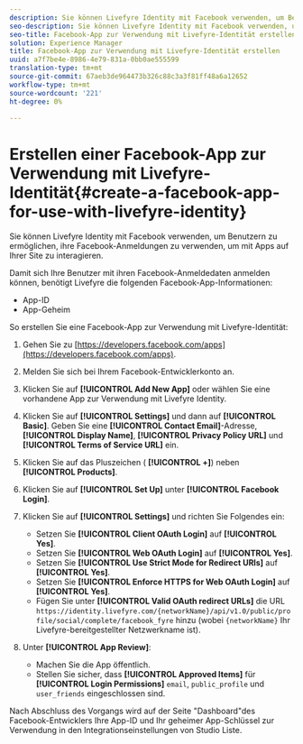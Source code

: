 ```yaml
---
description: Sie können Livefyre Identity mit Facebook verwenden, um Benutzern zu ermöglichen, ihre Facebook-Anmeldungen zu verwenden, um mit Apps auf Ihrer Site zu interagieren.
seo-description: Sie können Livefyre Identity mit Facebook verwenden, um Benutzern zu ermöglichen, ihre Facebook-Anmeldungen zu verwenden, um mit Apps auf Ihrer Site zu interagieren.
seo-title: Facebook-App zur Verwendung mit Livefyre-Identität erstellen
solution: Experience Manager
title: Facebook-App zur Verwendung mit Livefyre-Identität erstellen
uuid: a7f7be4e-8986-4e79-831a-0bb0ae555599
translation-type: tm+mt
source-git-commit: 67aeb3de964473b326c88c3a3f81ff48a6a12652
workflow-type: tm+mt
source-wordcount: '221'
ht-degree: 0%

---
```



# Erstellen einer Facebook-App zur Verwendung mit Livefyre-Identität{#create-a-facebook-app-for-use-with-livefyre-identity}

Sie können Livefyre Identity mit Facebook verwenden, um Benutzern zu ermöglichen, ihre Facebook-Anmeldungen zu verwenden, um mit Apps auf Ihrer Site zu interagieren.

Damit sich Ihre Benutzer mit ihren Facebook-Anmeldedaten anmelden können, benötigt Livefyre die folgenden Facebook-App-Informationen:

* App-ID
* App-Geheim

So erstellen Sie eine Facebook-App zur Verwendung mit Livefyre-Identität:

1. Gehen Sie zu [https://developers.facebook.com/apps](https://developers.facebook.com/apps).
1. Melden Sie sich bei Ihrem Facebook-Entwicklerkonto an.
1. Klicken Sie auf **[!UICONTROL Add New App]** oder wählen Sie eine vorhandene App zur Verwendung mit Livefyre Identity.
1. Klicken Sie auf **[!UICONTROL Settings]** und dann auf **[!UICONTROL Basic]**. Geben Sie eine **[!UICONTROL Contact Email]**-Adresse, **[!UICONTROL Display Name]**, **[!UICONTROL Privacy Policy URL]** und **[!UICONTROL Terms of Service URL]** ein.
1. Klicken Sie auf das Pluszeichen ( **[!UICONTROL +]**) neben **[!UICONTROL Products]**.
1. Klicken Sie auf **[!UICONTROL Set Up]** unter **[!UICONTROL Facebook Login]**.
1. Klicken Sie auf **[!UICONTROL Settings]** und richten Sie Folgendes ein:

   * Setzen Sie **[!UICONTROL Client OAuth Login]** auf **[!UICONTROL Yes]**.
   * Setzen Sie **[!UICONTROL Web OAuth Login]** auf **[!UICONTROL Yes]**.
   * Setzen Sie **[!UICONTROL Use Strict Mode for Redirect URIs]** auf **[!UICONTROL Yes]**.
   * Setzen Sie **[!UICONTROL Enforce HTTPS for Web OAuth Login]** auf **[!UICONTROL Yes]**.
   * Fügen Sie unter **[!UICONTROL Valid OAuth redirect URLs]** die URL `https://identity.livefyre.com/{networkName}/api/v1.0/public/profile/social/complete/facebook_fyre` hinzu (wobei `{networkName}` Ihr Livefyre-bereitgestellter Netzwerkname ist).

1. Unter **[!UICONTROL App Review]**:

   * Machen Sie die App öffentlich.
   * Stellen Sie sicher, dass **[!UICONTROL Approved Items]** für **[!UICONTROL Login Permissions]** `email`, `public_profile` und `user_friends` eingeschlossen sind.

Nach Abschluss des Vorgangs wird auf der Seite &quot;Dashboard&quot;des Facebook-Entwicklers Ihre App-ID und Ihr geheimer App-Schlüssel zur Verwendung in den Integrationseinstellungen von Studio Liste.
